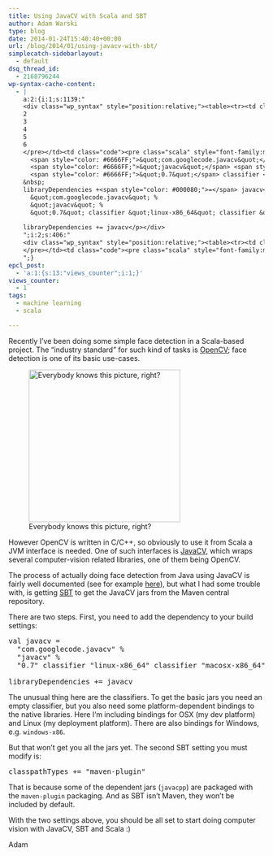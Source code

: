 ```yaml
---
title: Using JavaCV with Scala and SBT
author: Adam Warski
type: blog
date: 2014-01-24T15:40:40+00:00
url: /blog/2014/01/using-javacv-with-sbt/
simplecatch-sidebarlayout:
  - default
dsq_thread_id:
  - 2168796244
wp-syntax-cache-content:
  - |
    a:2:{i:1;s:1139:"
    <div class="wp_syntax" style="position:relative;"><table><tr><td class="line_numbers"><pre>1
    2
    3
    4
    5
    6
    </pre></td><td class="code"><pre class="scala" style="font-family:monospace;"><span style="color: #0000ff; font-weight: bold;">val</span> javacv <span style="color: #000080;">=</span> 
      <span style="color: #6666FF;">&quot;com.googlecode.javacv&quot;</span> <span style="color: #000080;">%</span> 
      <span style="color: #6666FF;">&quot;javacv&quot;</span> <span style="color: #000080;">%</span> 
      <span style="color: #6666FF;">&quot;0.7&quot;</span> classifier <span style="color: #6666FF;">&quot;linux-x86_64&quot;</span> classifier <span style="color: #6666FF;">&quot;macosx-x86_64&quot;</span> classifier <span style="color: #6666FF;">&quot;&quot;</span>
    &nbsp;
    libraryDependencies +<span style="color: #000080;">=</span> javacv</pre></td></tr></table><p class="theCode" style="display:none;">val javacv = 
      &quot;com.googlecode.javacv&quot; % 
      &quot;javacv&quot; % 
      &quot;0.7&quot; classifier &quot;linux-x86_64&quot; classifier &quot;macosx-x86_64&quot; classifier &quot;&quot;
    
    libraryDependencies += javacv</p></div>
    ";i:2;s:406:"
    <div class="wp_syntax" style="position:relative;"><table><tr><td class="line_numbers"><pre>1
    </pre></td><td class="code"><pre class="scala" style="font-family:monospace;">classpathTypes +<span style="color: #000080;">=</span> <span style="color: #6666FF;">&quot;maven-plugin&quot;</span></pre></td></tr></table><p class="theCode" style="display:none;">classpathTypes += &quot;maven-plugin&quot;</p></div>
    ";}
epcl_post:
  - 'a:1:{s:13:"views_counter";i:1;}'
views_counter:
  - 1
tags:
  - machine learning
  - scala

---
```

Recently I&#8217;ve been doing some simple face detection in a Scala-based project. The &#8220;industry standard&#8221; for such kind of tasks is [OpenCV][1]; face detection is one of its basic use-cases.

<figure id="attachment_1194" aria-describedby="caption-attachment-1194" style="width: 298px" class="wp-caption aligncenter"><a href="http://www.warski.org/blog/2014/01/using-javacv-with-sbt/2014-01-24_1556/" rel="attachment wp-att-1194"><img loading="lazy" decoding="async" src="http://www.warski.org/blog/wp-content/uploads/2014/01/2014-01-24_1556-298x300.png" alt="Everybody knows this picture, right?" width="298" height="300" class="size-medium wp-image-1194" srcset="https://www.warski.org/blog/wp-content/uploads/2014/01/2014-01-24_1556-298x300.png 298w, https://www.warski.org/blog/wp-content/uploads/2014/01/2014-01-24_1556-150x150.png 150w, https://www.warski.org/blog/wp-content/uploads/2014/01/2014-01-24_1556-208x210.png 208w, https://www.warski.org/blog/wp-content/uploads/2014/01/2014-01-24_1556-210x210.png 210w, https://www.warski.org/blog/wp-content/uploads/2014/01/2014-01-24_1556.png 1014w" sizes="(max-width: 298px) 100vw, 298px" /></a><figcaption id="caption-attachment-1194" class="wp-caption-text">Everybody knows this picture, right?</figcaption></figure>

However OpenCV is written in C/C++, so obviously to use it from Scala a JVM interface is needed. One of such interfaces is [JavaCV][2], which wraps several computer-vision related libraries, one of them being OpenCV.

The process of actually doing face detection from Java using JavaCV is fairly well documented (see for example [here][3]), but what I had some trouble with, is getting [SBT][4] to get the JavaCV jars from the Maven central repository.

There are two steps. First, you need to add the dependency to your build settings:

<pre lang="scala" line="1">val javacv = 
  "com.googlecode.javacv" % 
  "javacv" % 
  "0.7" classifier "linux-x86_64" classifier "macosx-x86_64" classifier ""

libraryDependencies += javacv
</pre>

The unusual thing here are the classifiers. To get the basic jars you need an empty classifier, but you also need some platform-dependent bindings to the native libraries. Here I&#8217;m including bindings for OSX (my dev platform) and Linux (my deployment platform). There are also bindings for Windows, e.g. `windows-x86`.

But that won&#8217;t get you all the jars yet. The second SBT setting you must modify is:

<pre lang="scala" line="1">classpathTypes += "maven-plugin"
</pre>

That is because some of the dependent jars (`javacpp`) are packaged with the `maven-plugin` packaging. And as SBT isn&#8217;t Maven, they won&#8217;t be included by default.

With the two settings above, you should be all set to start doing computer vision with JavaCV, SBT and Scala :)

Adam

 [1]: http://opencv.org/
 [2]: https://code.google.com/p/javacv/
 [3]: http://opencvlover.blogspot.com/2012/11/face-detection-in-javacv-using-haar.html
 [4]: http://www.scala-sbt.org/
